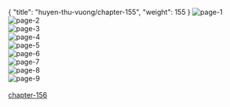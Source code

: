 { "title": "huyen-thu-vuong/chapter-155", "weight": 155 }
<img src="huyen-thu-vuong_0155_01-8bee7a1bdf642b51359335c38091e63e.webp" alt="page-1" origin="http://1.bp.blogspot.com/-IB1wNMw5TvI/WK69P6Xc9ZI/AAAAAAAAXhQ/0F1jQzctGTAISq-pnW0iaDe2_5YyxZPwQCLcB/s1600/2.jpg?imgmax=0"><br/>
<img src="huyen-thu-vuong_0155_02-15c5ec32fba4fc8ae9b60576b481b57d.webp" alt="page-2" origin="http://1.bp.blogspot.com/-RA-kwRxYXKg/WK69QM9DluI/AAAAAAAAXhY/aOpWteeMlpQRqTIJEHVSuAZeHrR3rZImQCLcB/s1600/3.jpg?imgmax=0"><br/>
<img src="huyen-thu-vuong_0155_03-df56211c135ff38e050489a6ba856a91.webp" alt="page-3" origin="http://1.bp.blogspot.com/-ZvzVsrVMK2U/WK69QMYR_JI/AAAAAAAAXhU/QrCPKraVOvozCGWYKNXItRDaHVngQXq_wCLcB/s1600/4.jpg?imgmax=0"><br/>
<img src="huyen-thu-vuong_0155_04-9ac41b01353dde14e43d1564e64510a8.webp" alt="page-4" origin="http://1.bp.blogspot.com/-0cq0ZGH8-1A/WK69QUrrnzI/AAAAAAAAXhc/M4wf671aoOkOQQpGur2AnC4hyCBrEC7ugCLcB/s1600/5.jpg?imgmax=0"><br/>
<img src="huyen-thu-vuong_0155_05-f6276912bc1239df21a8f6a2089232dd.webp" alt="page-5" origin="http://1.bp.blogspot.com/-BdWaaKdt1-I/WK69QvaeNHI/AAAAAAAAXhg/a5GA2aTC0bMt4fzAXU6bdZvbeZbSdp6QwCLcB/s1600/6.jpg?imgmax=0"><br/>
<img src="huyen-thu-vuong_0155_06-9b85e0d453010da85fef02a375bce14c.webp" alt="page-6" origin="http://1.bp.blogspot.com/-aWV3-943epI/WK69QgCunQI/AAAAAAAAXhk/Q1YuEu2PKVkfR3hOtDjpgxDh5jWbOgrgwCLcB/s1600/7.jpg?imgmax=0"><br/>
<img src="huyen-thu-vuong_0155_07-af220256a342ab50fab91159bda93f7a.webp" alt="page-7" origin="http://1.bp.blogspot.com/-P9olg2WPOVw/WK69Q9jwAbI/AAAAAAAAXho/OsTUDB-kL78abpfGZokSP0UR00MYfldggCLcB/s1600/8.jpg?imgmax=0"><br/>
<img src="huyen-thu-vuong_0155_08-638119f25f9a1b038d924f6ea2ec835a.webp" alt="page-8" origin="http://1.bp.blogspot.com/-FVRp-6x6MTA/WK69RYmlftI/AAAAAAAAXhs/s0L6L8pO4kMqVibqajGPpgn1tRQR-RbLwCLcB/s1600/9.jpg?imgmax=0"><br/>
<img src="huyen-thu-vuong_0155_09-6b6e26b6d48522cfe6297ed179374460.webp" alt="page-9" origin="http://1.bp.blogspot.com/-E_IGtpKEfEc/WK69PHFjNeI/AAAAAAAAXhI/OHibRYBrdt4YnsxGzgA7dZV65N3HP310ACLcB/s1600/10.jpg?imgmax=0"><br/>
<br/><a class="nextchap" href="/huyen-thu-vuong/chapter-156">chapter-156</a>
